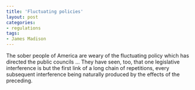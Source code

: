 ```yaml
---
title: 'Fluctuating policies'
layout: post
categories:
- regulations
tags:
- James Madison
---
```


The sober people of America are weary of the fluctuating policy which has directed the public councils ... They have seen, too, that one legislative interference is but the first link of a long chain of repetitions, every subsequent interference being naturally produced by the effects of the preceding.
